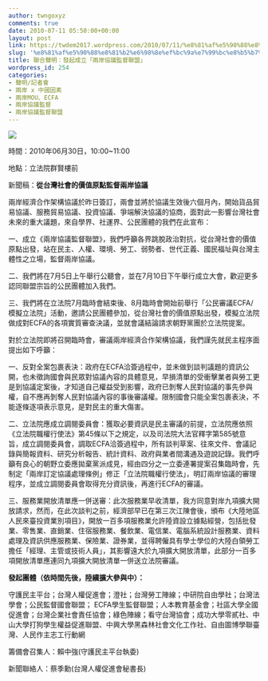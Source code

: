 ```yaml
---
author: twngoxyz
comments: true
date: 2010-07-11 05:50:00+00:00
layout: post
link: https://twdem2017.wordpress.com/2010/07/11/%e8%81%af%e5%90%88%e8%81%b2%e6%98%8e%ef%bc%9a%e7%99%bc%e8%b5%b7%e6%88%90%e7%ab%8b%e3%80%8c%e5%85%a9%e5%b2%b8%e5%8d%94%e8%ad%b0%e7%9b%a3%e7%9d%a3%e8%81%af%e7%9b%9f%e3%80%8d/
slug: '%e8%81%af%e5%90%88%e8%81%b2%e6%98%8e%ef%bc%9a%e7%99%bc%e8%b5%b7%e6%88%90%e7%ab%8b%e3%80%8c%e5%85%a9%e5%b2%b8%e5%8d%94%e8%ad%b0%e7%9b%a3%e7%9d%a3%e8%81%af%e7%9b%9f%e3%80%8d'
title: 聯合聲明：發起成立「兩岸協議監督聯盟」
wordpress_id: 254
categories:
- 聲明/記者會
- 兩岸 x 中國因素
- 兩岸MOU、ECFA
- 兩岸協議監督
- 兩岸協議監督聯盟
---
```


[![](http://4.bp.blogspot.com/-ERnTig9MgYo/VAsFx2LhKjI/AAAAAAAALV8/ToXbnStUvmQ/s1600/%E5%85%A9%E7%9D%A3%E7%9B%9F.jpg)](http://4.bp.blogspot.com/-ERnTig9MgYo/VAsFx2LhKjI/AAAAAAAALV8/ToXbnStUvmQ/s1600/%E5%85%A9%E7%9D%A3%E7%9B%9F.jpg)

  


時間：2010年06月30日，10:00~11:00

地點：立法院群賢樓前

新聞稿：**從台灣社會的價值原點監督兩岸協議**

  


兩岸經濟合作架構協議於昨日簽訂，兩會並將於協議生效後六個月內，開始貨品貿易協議、服務貿易協議、投資協議、爭端解決協議的協商，面對此一影響台灣社會未來的重大議題，來自學界、社運界、公民團體的我們在此宣布：

  


一、成立《兩岸協議監督聯盟》，我們呼籲各界跳脫政治對抗，從台灣社會的價值原點出發，站在民主、人權、環境、勞工、弱勢者、世代正義、國民福址與台灣主體性之立場，監督兩岸協議。

  


二、我們將在7月5日上午舉行公聽會，並在7月10日下午舉行成立大會，歡迎更多認同聯盟宗旨的公民團體加入我們。

  


三、我們將在立法院7月臨時會結束後、8月臨時會開始前舉行「公民審議ECFA/模擬立法院」活動，邀請公民團體參加，從台灣社會的價值原點出發，模擬立法院做成對ECFA的各項實質審查決議，並就會議結論請求朝野黨團於立法院提案。

  


對於立法院即將召開臨時會，審議兩岸經濟合作架構協議，我們謹先就民主程序面提出如下呼籲：

  


一、反對全案包裹表決：政府在ECFA洽簽過程中，並未做到談判議題的資訊公開，也未徵詢國會與民眾對協議內容的具體意見，早損清單的受衝擊業者與勞工更是到協議定案後，才知道自己權益受到影響，政府已剝奪人民對協議的事先參與權，自不應再剝奪人民對協議內容的事後審議權。限制國會只能全案包裹表決，不能逐條逐項表示意見，是對民主的重大傷害。

  


  


二、立法院應成立調閱委員會：獲取必要資訊是民主審議的前提，立法院應依照《立法院職權行使法》第45條以下之規定，以及司法院大法官釋字第585號意旨，成立調閱委員會，調取ECFA洽簽過程中，所有談判草案、往來文件、會議記錄與簡報資料、研究分析報告、統計資料、政府與業者間溝通及遊說記錄。我們呼籲有良心的朝野立委應拋棄黨派成見，經由四分之一立委連署提案召集臨時會，先制定「兩岸訂定協議處理條例」修正「立法院職權行使法」，明訂兩岸協議的審理程序，並成立調閱委員會取得充分資訊後，再進行ECFA的審議。

  


三、服務業開放清單應一併送審：此次服務業早收清單，我方同意對岸九項擴大開放請求，然而，在此次談判之前，經濟部早已在第三次江陳會後，頒布《大陸地區人民來臺投資業別項目》，開放一百多項服務業允許陸資設立據點經營，包括批發業、零售業、直銷業、住宿服務業、餐飲業、電信業、電腦系統設計服務業、資料處理及資訊供應服務業、保險業、證券業，並得聘僱具有學士學位的大陸白領勞工擔任「經理、主管或技術人員」，其影響遠大於九項擴大開放清單，此部分一百多項開放清單應連同九項擴大開放清單一併送立法院審議。

  


**發起團體（依時間先後，陸續擴大參與中）：**

守護民主平台；台灣人權促進會；澄社；台灣勞工陣線；中研院自由學社；台灣法學會；公民監督國會聯盟； ECFA學生監督聯盟；人本教育基金會；社區大學全國促進會；台灣企業社會責任協會；綠色陣線；看守台灣協會；成功大學零貳社、中山大學打狗學生權益促進聯盟、中興大學黑森林社會文化工作社、自由圖博學聯臺灣、人民作主志工行動網

  


籌備會召集人：賴中強(守護民主平台執委)

新聞聯絡人：蔡季勳(台灣人權促進會秘書長)

  

